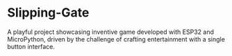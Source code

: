 # Slipping-Gate
A playful project showcasing inventive game developed with ESP32 and MicroPython, driven by the challenge of crafting entertainment with a single button interface.
